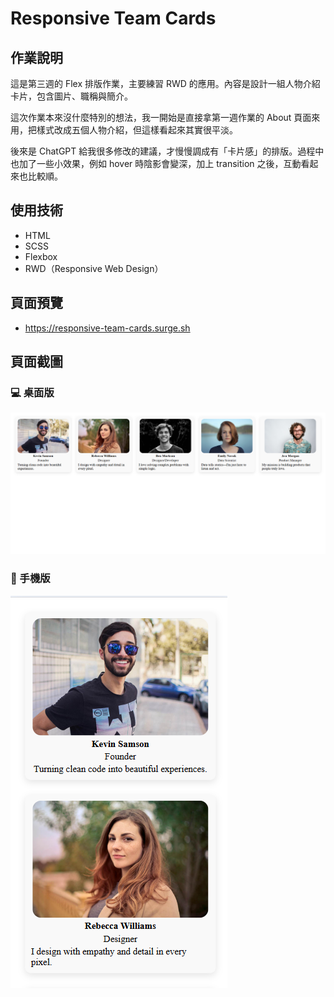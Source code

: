 # Responsive Team Cards

## 作業說明

這是第三週的 Flex 排版作業，主要練習 RWD 的應用。內容是設計一組人物介紹卡片，包含圖片、職稱與簡介。

這次作業本來沒什麼特別的想法，我一開始是直接拿第一週作業的 About 頁面來用，把樣式改成五個人物介紹，但這樣看起來其實很平淡。

後來是 ChatGPT 給我很多修改的建議，才慢慢調成有「卡片感」的排版。過程中也加了一些小效果，例如 hover 時陰影會變深，加上 transition 之後，互動看起來也比較順。

## 使用技術

- HTML
- SCSS
- Flexbox
- RWD（Responsive Web Design）

## 頁面預覽

- https://responsive-team-cards.surge.sh

## 頁面截圖

### 💻 桌面版

![桌面版畫面](./images/screenshot-desktop.png)

### 📱 手機版

![手機版畫面](./images/screenshot-mobile.png)
